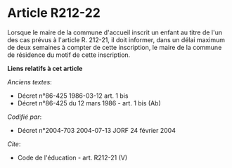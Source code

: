 # Article R212-22

Lorsque le maire de la commune d'accueil inscrit un enfant au titre de l'un des cas prévus à l'article R. 212-21, il doit
informer, dans un délai maximum de deux semaines à compter de cette inscription, le maire de la commune de résidence du motif
de cette inscription.

**Liens relatifs à cet article**

_Anciens textes_:

  - Décret n°86-425 1986-03-12 art. 1 bis
  - Décret n°86-425 du 12 mars 1986 - art. 1 bis (Ab)

_Codifié par_:

  - Décret n°2004-703 2004-07-13 JORF 24 février 2004

_Cite_:

  - Code de l'éducation - art. R212-21 (V)
